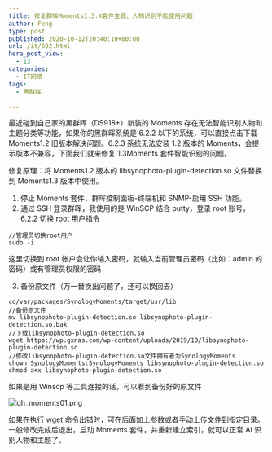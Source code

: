 ```yaml
---
title: 修复群晖Moments1.3.X套件主题、人物识别不能使用问题
author: Feng
type: post
published: 2020-10-12T20:40:10+00:00
url: /it/602.html
hera_post_view:
  - 13
categories:
  - IT网络
tags:
  - 黑群晖

---
```

最近碰到自己家的黑群晖（DS918+）新装的 Moments 存在无法智能识别人物和主题分类等功能，如果你的黑群晖系统是 6.2.2 以下的系统，可以直接点击下载 Moments1.2 旧版本解决问题。6.2.3 系统无法安装 1.2 版本的 Moments，会提示版本不兼容，下面我们就来修复 1.3Moments 套件智能识别的问题。

<!--more-->

修复原理：将 Moments1.2 版本的 libsynophoto-plugin-detection.so 文件替换到 Moments1.3 版本中使用。

  1. 停止 Moments 套件，群晖控制面板-终端机和 SNMP-启用 SSH 功能。
  2. 通过 SSH 登录群晖，我使用的是 WinSCP 结合 putty，登录 root 账号，6.2.2 切换 root 用户指令

<pre><code class="">//管理员切换root用户
sudo -i
</code></pre>

这里切换到 root 帐户会让你输入密码，就输入当前管理员密码（比如：admin 的密码）或有管理员权限的密码

<ol start="3">
  <li>
    备份原文件（万一替换出问题了，还可以换回去）
  </li>
</ol>

<pre><code class="">cd/var/packages/SynologyMoments/target/usr/lib
//备份原文件
mv libsynophoto-plugin-detection.so libsynophoto-plugin-detection.so.bak
//下载libsynophoto-plugin-detection.so
wget https://wp.gxnas.com/wp-content/uploads/2019/10/libsynophoto-plugin-detection.so
//修改libsynophoto-plugin-detection.so文件拥有者为SynologyMoments
chown SynologyMoments:SynologyMoments libsynophoto-plugin-detection.so
chmod a+x libsynophoto-plugin-detection.so
</code></pre>

如果是用 Winscp 等工具连接的话，可以看到备份好的原文件

<img decoding="async" src="https://cdn.lancn.cn/usr/uploads/2020/10/3852246509.png" alt="qh_moments01.png" /> 

如果在执行 wget 命令出错时，可在后面加上参数或者手动上传文件到指定目录。一般修改完成后退出，启动 Moments 套件，并重新建立索引，就可以正常 AI 识别人物和主题了。